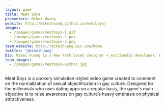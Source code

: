 ```yaml
---
layout: game
title: Meat Boys
presenters: Mikei Huang
website: http://mikeihuang.github.io/meatboys/
images:
  - /images/games/meatboys-1.gif
  - /images/games/meatboys-2.png
  - /images/games/meatboys-3.png
team_website: http://mikeihuang.wix.com/home
twitter: "@mikeihuang"
bio: Mikei Huang is a New York based designer + multimedia developer. Winner of A&E History Design Jam Most Creative and Deloitte Digital Design Challenge Runner Up, Mikei worked with brands like Banff World Media, Porter Airlines, The Standard Hotel, SKYY Vodka, and Urbacraft. Currently a MFA Design & Technology candidate at Parsons The New School for Design, Mikei is interested in game design, interactive media, mobile app development, and creative coding.
team_images:
  - /images/games/meatboys-author.jpg
---
```

Meat Boys is a cookery simulation-styled video game created to comment on the normalization of sexual objectification in gay culture. Designed for the millennials who uses dating apps on a regular basis, the game's main objective is to raise awareness on gay culture’s heavy emphasis on physical attractiveness.
